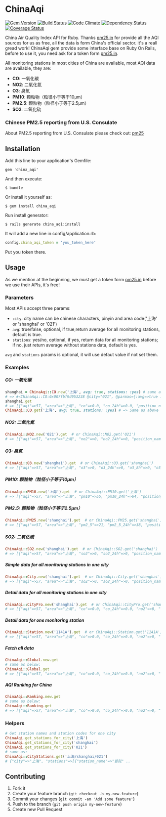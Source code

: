 # ChinaAqi

[![Gem Version](https://badge.fury.io/rb/china_aqi.png)](http://badge.fury.io/rb/china_aqi)
[![Build Status](https://travis-ci.org/Xuhao/china_aqi.png?branch=master)](https://travis-ci.org/Xuhao/china_aqi)
[![Code Climate](https://codeclimate.com/github/Xuhao/china_aqi.png)](https://codeclimate.com/github/Xuhao/china_aqi)
[![Dependency Status](https://gemnasium.com/Xuhao/china_aqi.png)](https://gemnasium.com/Xuhao/china_aqi)
[![Coverage Status](https://coveralls.io/repos/Xuhao/china_aqi/badge.png?branch=master)](https://coveralls.io/r/Xuhao/china_aqi?branch=master)

China Air Quality Index API for Ruby. Thanks [pm25.in][pm25_in] for provide all the AQI sources for us as free, all the data is form China's official sector. it's a reall gread work! ChinaAqi gem provide some interface base on Ruby On Rails, before to use it, you need ask for a token form [pm25.in][pm25_in_api].

All monitoring stations in most cities of China are available, most AQI data are available, they are:

  - **CO**: 一氧化碳
  - **NO2**: 二氧化氮
  - **O3**: 臭氧
  - **PM10**: 颗粒物（粒径小于等于10μm）
  - **PM2.5**: 颗粒物（粒径小于等于2.5μm）
  - **SO2**: 二氧化硫

### Chinese PM2.5 reporting from U.S. Consulate

About PM2.5 reporting from U.S. Consulate please check out: [pm25
](https://github.com/ekohe/pm25)

## Installation

Add this line to your application's Gemfile:

    gem 'china_aqi'

And then execute:

    $ bundle

Or install it yourself as:

    $ gem install china_aqi

Run install generator:

    $ rails generate china_aqi:install

It will add a new line in config/application.rb:

```ruby
config.china_aqi_token = 'you_token_here'
```

Put you token there.

## Usage

As we mention at the beginning, we must get a token form [pm25.in][pm25_in_api] before we use their APIs, it's free!

### Parameters

Most APIs accept three params:

- `city`: city name can be chinese characters, pinyin and area code('上海' or 'shanghai' or '021')
- `avg`: true/false, optional, if true,return average for all monitoring stations, default is true.
- `stations`: yes/no, optional, if yes, return data for all monitoring stations; if no, just return average without stations data, default is yes.

`avg` and `stations` params is optional, it will use defaut value if not set them.

### Examples

##### CO: 一氧化碳

```ruby
shanghai = ChinaAqi::CO.new('上海', avg: true, stations: :yes) # same as ChinaAqi::CO.new('上海')
# => #<ChinaAqi::CO:0x007fbf9d953238 @city="021", @parmas={:avg=>true ...
shanghai.get
# => [{"aqi"=>57, "area"=>"上海", "co"=>0.0, "co_24h"=>0.0, "position_name"=>"普陀", "primary_pollutant" ...
ChinaAqi::CO.get('上海', avg: true, stations: :yes) # => Same as above
```

##### NO2: 二氧化氮

```ruby
ChinaAqi::NO2.new('021').get  # or ChinaAqi::NO2.get('021')
# => [{"aqi"=>57, "area"=>"上海", "no2"=>0, "no2_24h"=>0, "position_name"=>"普陀", "primary_pollutant" ...

```

##### O3: 臭氧

```ruby
ChinaAqi::O3.new('shanghai').get  # or ChinaAqi::O3.get('shanghai')
# => [{"aqi"=>57, "area"=>"上海", "o3"=>0, "o3_24h"=>0, "o3_8h"=>0, "o3_8h_24h"=>0, "position_name" ...
```

##### PM10: 颗粒物（粒径小于等于10μm）

```ruby
ChinaAqi::PM10.new('上海').get  # or ChinaAqi::PM10.get('上海')
# => [{"aqi"=>57, "area"=>"上海", "pm10"=>55, "pm10_24h"=>64, "position_name"=>"普陀", "primary_pollutant" ...
```
##### PM2.5: 颗粒物（粒径小于等于2.5μm）

```ruby
ChinaAqi::PM25.new('shanghai').get  # or ChinaAqi::PM25.get('shanghai')
# => [{"aqi"=>57, "area"=>"上海", "pm2_5"=>21, "pm2_5_24h"=>38, "position_name"=>"普陀", "primary_pollutant" ...
```

##### SO2: 二氧化硫

```ruby
ChinaAqi::SO2.new('shanghai').get  # or ChinaAqi::SO2.get('shanghai')
# => [{"aqi"=>57, "area"=>"上海", "so2"=>0, "so2_24h"=>0, "position_name"=>"普陀", "primary_pollutant" ...
```

##### Simple data for all monitoring stations in one city

```ruby
ChinaAqi::City.new('shanghai').get  # or ChinaAqi::City.get('shanghai')
# => [{"aqi"=>57, "area"=>"上海", "so2"=>0, "so2_24h"=>0, "position_name"=>"普陀", "primary_pollutant" ...
```

##### Detail data for all monitoring stations in one city

```ruby
ChinaAqi::CityPro.new('shanghai').get  # or ChinaAqi::CityPro.get('shanghai')
# => [{"aqi"=>57, "area"=>"上海", "co"=>0.0, "co_24h"=>0.0, "no2"=>0, "no2_24h"=>0, ...
```

##### Detail data for one monitoring station

```ruby
ChinaAqi::Station.new('1141A').get  # or ChinaAqi::Station.get('1141A')
# => [{"aqi"=>57, "area"=>"上海", "co"=>0.0, "co_24h"=>0.0, "no2"=>0, "no2_24h"=>0, ...
```


##### Fetch all data

```ruby
ChinaAqi::Global.new.get
# same as below:
ChinaAqi::Global.get
# => [{"aqi"=>57, "area"=>"上海", "co"=>0.0, "co_24h"=>0.0, "no2"=>0, "no2_24h"=>0, ...
```

##### AQI Ranking for China

```ruby
ChinaAqi::Ranking.new.get
# same as below:
ChinaAqi::Ranking.get
# => [{"aqi"=>57, "area"=>"上海", "co"=>0.0, "co_24h"=>0.0, "no2"=>0, "no2_24h"=>0, ...
```

### Helpers

```ruby
# Get station names and station codes for one city
ChinaAqi.get_stations_for_city('上海')
ChinaAqi.get_stations_for_city('shanghai')
ChinaAqi.get_stations_for_city('021')
# same as:
ChinaAqi::CityStations.get('上海/shanghai/021')
# {"city"=>"上海", "stations"=>[{"station_name"=>"普陀" ..
```

## Contributing

1. Fork it
2. Create your feature branch (`git checkout -b my-new-feature`)
3. Commit your changes (`git commit -am 'Add some feature'`)
4. Push to the branch (`git push origin my-new-feature`)
5. Create new Pull Request


[pm25_in]: http://www.pm25.in
[pm25_in_api]: http://www.pm25.in/api_doc